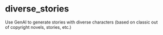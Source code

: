 # diverse_stories
Use GenAI to generate stories with diverse characters (based on classic out of copyright novels, stories, etc.)
